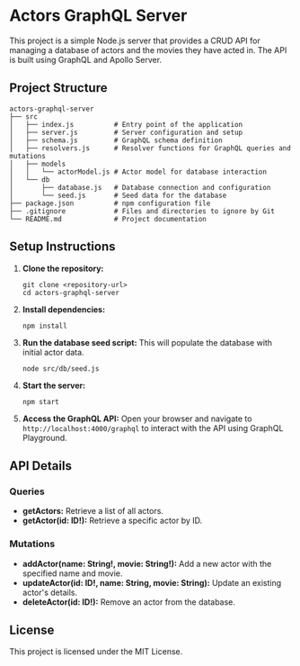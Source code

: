 # Actors GraphQL Server

This project is a simple Node.js server that provides a CRUD API for managing a database of actors and the movies they have acted in. The API is built using GraphQL and Apollo Server.

## Project Structure

```
actors-graphql-server
├── src
│   ├── index.js          # Entry point of the application
│   ├── server.js         # Server configuration and setup
│   ├── schema.js         # GraphQL schema definition
│   ├── resolvers.js      # Resolver functions for GraphQL queries and mutations
│   ├── models
│   │   └── actorModel.js # Actor model for database interaction
│   └── db
│       ├── database.js   # Database connection and configuration
│       └── seed.js       # Seed data for the database
├── package.json          # npm configuration file
├── .gitignore            # Files and directories to ignore by Git
└── README.md             # Project documentation
```

## Setup Instructions

1. **Clone the repository:**
   ```
   git clone <repository-url>
   cd actors-graphql-server
   ```

2. **Install dependencies:**
   ```
   npm install
   ```

3. **Run the database seed script:**
   This will populate the database with initial actor data.
   ```
   node src/db/seed.js
   ```

4. **Start the server:**
   ```
   npm start
   ```

5. **Access the GraphQL API:**
   Open your browser and navigate to `http://localhost:4000/graphql` to interact with the API using GraphQL Playground.

## API Details

### Queries

- **getActors:** Retrieve a list of all actors.
- **getActor(id: ID!):** Retrieve a specific actor by ID.

### Mutations

- **addActor(name: String!, movie: String!):** Add a new actor with the specified name and movie.
- **updateActor(id: ID!, name: String, movie: String):** Update an existing actor's details.
- **deleteActor(id: ID!):** Remove an actor from the database.

## License

This project is licensed under the MIT License.